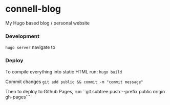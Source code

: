 # connell-blog
My Hugo based blog / personal website

### Development
```hugo server``` navigate to 

### Deploy
To compile everything into static HTML run:
```hugo build```

Commit changes
```git add public && commit -m "commit message"```

Then to deploy to Github Pages, run
``git subtree push --prefix public origin gh-pages```
